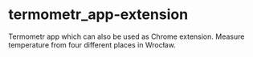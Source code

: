 # termometr_app-extension
Termometr app which can also be used as Chrome extension. Measure temperature from four different places in Wrocław.
